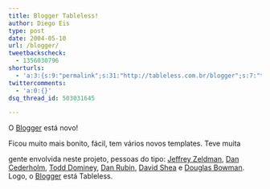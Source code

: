 ```yaml
---
title: Blogger Tableless!
author: Diego Eis
type: post
date: 2004-05-10
url: /blogger/
tweetbackscheck:
  - 1356030796
shorturls:
  - 'a:3:{s:9:"permalink";s:31:"http://tableless.com.br/blogger";s:7:"tinyurl";s:26:"http://tinyurl.com/3mwluv2";s:4:"isgd";s:19:"http://is.gd/zHm9HX";}'
twittercomments:
  - 'a:0:{}'
dsq_thread_id: 503031645

---
```

O [Blogger][1] está novo!
          
Ficou muito mais bonito, fácil, tem vários novos templates. Teve muita
  
gente envolvida neste projeto, pessoas do tipo: [Jeffrey Zeldman][2], [Dan Cederholm][3], [Todd Dominey][4], [Dan Rubin][5], [David Shea][6] e [Douglas Bowman][7]. Logo, o [Blogger][1] está Tableless.

 [1]: http://www.blogger.com/
 [2]: http://www.zeldman.com/
 [3]: http://www.simplebits.com/
 [4]: http://www.whatdoiknow.org/
 [5]: http://www.superfluousbanter.org/
 [6]: http://www.mezzoblue.com/
 [7]: http://www.stopdesign.com/